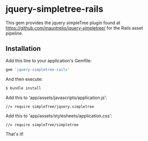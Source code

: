 # jquery-simpletree-rails

This gem provides the jquery simpleTree plugin found at https://github.com/mauntrelio/jquery-simpletree/ for the Rails asset pipeline.

## Installation

Add this line to your application's Gemfile:

```ruby
gem 'jquery-simpletree-rails'
```
And then execute:

```bash
$ bundle install
```

Add this to 'app/assets/javascripts/application.js':

	//= require simpleTree/jquery.simpletree

Add this to 'app/assets/stylesheets/application.css':

	//= require simpleTree/simpletree

That's it!
